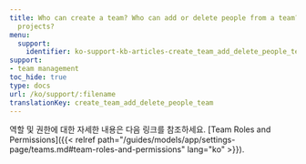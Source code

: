 ```yaml
---
title: Who can create a team? Who can add or delete people from a team? Who can delete
  projects?
menu:
  support:
    identifier: ko-support-kb-articles-create_team_add_delete_people_team
support:
- team management
toc_hide: true
type: docs
url: /ko/support/:filename
translationKey: create_team_add_delete_people_team
---
```

역할 및 권한에 대한 자세한 내용은 다음 링크를 참조하세요. [Team Roles and Permissions]({{< relref path="/guides/models/app/settings-page/teams.md#team-roles-and-permissions" lang="ko" >}}).
